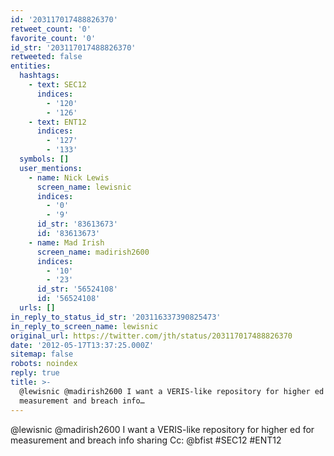 ```yaml
---
id: '203117017488826370'
retweet_count: '0'
favorite_count: '0'
id_str: '203117017488826370'
retweeted: false
entities:
  hashtags:
    - text: SEC12
      indices:
        - '120'
        - '126'
    - text: ENT12
      indices:
        - '127'
        - '133'
  symbols: []
  user_mentions:
    - name: Nick Lewis
      screen_name: lewisnic
      indices:
        - '0'
        - '9'
      id_str: '83613673'
      id: '83613673'
    - name: Mad Irish
      screen_name: madirish2600
      indices:
        - '10'
        - '23'
      id_str: '56524108'
      id: '56524108'
  urls: []
in_reply_to_status_id_str: '203116337390825473'
in_reply_to_screen_name: lewisnic
original_url: https://twitter.com/jth/status/203117017488826370
date: '2012-05-17T13:37:25.000Z'
sitemap: false
robots: noindex
reply: true
title: >-
  @lewisnic @madirish2600 I want a VERIS-like repository for higher ed for
  measurement and breach info…
---
```


@lewisnic @madirish2600 I want a VERIS-like repository for higher ed for measurement and breach info sharing Cc: @bfist #SEC12 #ENT12